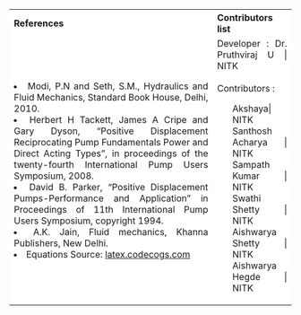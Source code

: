 <table style="text-align:justify;">
  <tr style="background-color: white">
    <th>References</th>
    <th>Contributors list</th>
  </tr>
  <tr style="background-color: white">
    <td>
    <li>Modi, P.N and Seth, S.M., Hydraulics and Fluid Mechanics, Standard Book House, Delhi, 2010.</li>
    <li>Herbert H Tackett, James A Cripe and Gary Dyson, “Positive Displacement Reciprocating Pump Fundamentals Power and Direct Acting Types”, in proceedings of the twenty-fourth International Pump Users Symposium, 2008.</li>
    <li>David B. Parker, “Positive Displacement Pumps-Performance and Application” in Proceedings of 11th International Pump Users Symposium, copyright 1994.</li>
    <li>A.K. Jain, Fluid mechanics, Khanna Publishers, New Delhi.</li>
    <li>Equations Source: <a href="http://latex.codecogs.com/">latex.codecogs.com</a></li>
   </td>
    <td>Developer : Dr. Pruthviraj U | NITK</br></br>
    Contributors :
    <ul style="list-style-type: none;">
    <li>Akshaya| NITK</li>
    <li>Santhosh Acharya | NITK</li>
    <li>Sampath Kumar | NITK</li>
    <li>Swathi Shetty | NITK</li>
    <li>Aishwarya Shetty | NITK</li>
    <li>Aishwarya Hegde | NITK</li>
     </ul></td>
  </tr>
</table>
 
 




